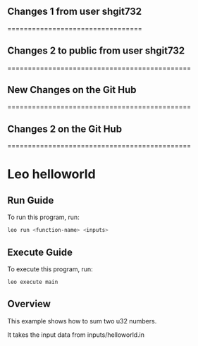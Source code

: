 ## Changes 1 from user shgit732
=================================

## Changes 2 to public from user shgit732
=============================================

## New Changes on the Git Hub
=============================================

## Changes 2 on the Git Hub
=============================================


# Leo helloworld

## Run Guide

To run this program, run:
```bash
leo run <function-name> <inputs>
```

## Execute Guide

To execute this program, run:
```bash
leo execute main
```

## Overview 

This example shows how to sum two u32 numbers.

It takes the input data from inputs/helloworld.in
